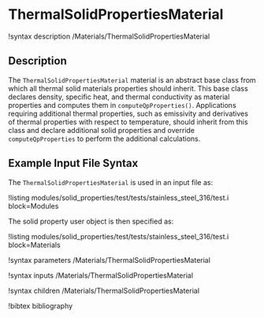 # ThermalSolidPropertiesMaterial

!syntax description /Materials/ThermalSolidPropertiesMaterial

## Description

The `ThermalSolidPropertiesMaterial` material is an
abstract base class from which all thermal solid materials properties should
inherit. This base class declares density, specific heat, and thermal
conductivity as material properties and computes them in
`computeQpProperties()`. Applications requiring additional thermal properties,
such as emissivity and derivatives of thermal properties with respect to
temperature, should inherit from this class and declare additional solid
properties and override `computeQpProperties` to perform the additional calculations.

## Example Input File Syntax

The `ThermalSolidPropertiesMaterial` is used in an input file as:

!listing modules/solid_properties/test/tests/stainless_steel_316/test.i block=Modules

The solid property user object is then specified as:

!listing modules/solid_properties/test/tests/stainless_steel_316/test.i block=Materials

!syntax parameters /Materials/ThermalSolidPropertiesMaterial

!syntax inputs /Materials/ThermalSolidPropertiesMaterial

!syntax children /Materials/ThermalSolidPropertiesMaterial

!bibtex bibliography
